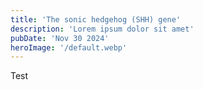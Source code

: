 ```yaml
---
title: 'The sonic hedgehog (SHH) gene'
description: 'Lorem ipsum dolor sit amet'
pubDate: 'Nov 30 2024'
heroImage: '/default.webp' 
---
```


Test
